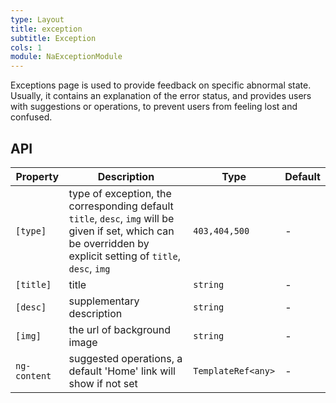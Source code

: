 ```yaml
---
type: Layout
title: exception
subtitle: Exception
cols: 1
module: NaExceptionModule
---
```


Exceptions page is used to provide feedback on specific abnormal state. Usually, it contains an explanation of the error status, and provides users with suggestions or operations, to prevent users from feeling lost and confused.

## API

Property | Description | Type | Default
----|------|-----|------
`[type]` | type of exception, the corresponding default `title`, `desc`, `img` will be given if set, which can be overridden by explicit setting of `title`, `desc`, `img` | `403,404,500` | -
`[title]` | title | `string` | -
`[desc]` | supplementary description | `string` | -
`[img]` | the url of background image | `string` | -
`ng-content` | suggested operations, a default 'Home' link will show if not set | `TemplateRef<any>` | -
